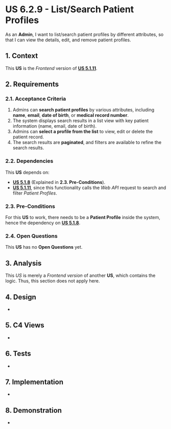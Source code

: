 # US 6.2.9 - List/Search Patient Profiles

As an **Admin**, I want to list/search patient profiles by different attributes, so that I can view the details, edit, and remove patient profiles.

## 1. Context

This **US** is the *Frontend* version of [**US 5.1.11**](../../sprint-a/us11/readme.md).

## 2. Requirements

### 2.1. Acceptance Criteria

1. Admins can **search patient profiles** by various attributes, including **name**, **email**, **date of birth**, or **medical record number**.
2. The system displays search results in a list view with key patient information (name, email, date of birth).
3. Admins can **select a profile from the list** to view, edit or delete the patient record.
4. The search results are **paginated**, and filters are available to refine the search results.

### 2.2. Dependencies

This **US** depends on:
* [**US 5.1.8**](../../sprint-a/us8/readme.md) (Explained in **2.3. Pre-Conditions**).
* [**US 5.1.11**](../../sprint-a/us11/readme.md), since this functionality calls the *Web API* request to search and filter *Patient Profiles*.

### 2.3. Pre-Conditions

For this **US** to work, there needs to be a **Patient Profile** inside the system, hence the dependency on [**US 5.1.8**](../../sprint-a/us8/readme.md).

### 2.4. Open Questions

This **US** has no **Open Questions** yet.

## 3. Analysis

This *US* is merely a *Frontend version* of another **US**, which contains the logic. Thus, this section does not apply here.

## 4. Design

-

## 5. C4 Views

-

## 6. Tests

-

## 7. Implementation

-

## 8. Demonstration

-